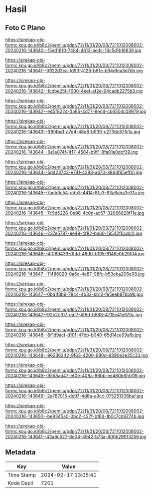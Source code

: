 # Hasil

## Foto C Plano

https://sirekap-obj-formc.kpu.go.id/b8c2/pemilu/pdpr/72/11/01/20/08/7211012008002-20240216-143640--f3ed1610-7484-4613-aedc-16c5d1b16839.jpg

https://sirekap-obj-formc.kpu.go.id/b8c2/pemilu/pdpr/72/11/01/20/08/7211012008002-20240216-143641--0922d3ea-fd93-4129-b61e-b94dfea3d7db.jpg

https://sirekap-obj-formc.kpu.go.id/b8c2/pemilu/pdpr/72/11/01/20/08/7211012008002-20240216-143642--1cdbe25f-7000-4eef-af2e-94cadb2275b3.jpg

https://sirekap-obj-formc.kpu.go.id/b8c2/pemilu/pdpr/72/11/01/20/08/7211012008002-20240216-143642--e45f8224-3a85-4d77-8ec4-cb650dc08979.jpg

https://sirekap-obj-formc.kpu.go.id/b8c2/pemilu/pdpr/72/11/01/20/08/7211012008002-20240216-143643--ff8f4ba1-a7d4-48e8-b939-c273dc87fc1a.jpg

https://sirekap-obj-formc.kpu.go.id/b8c2/pemilu/pdpr/72/11/01/20/08/7211012008002-20240216-143644--6e1a074f-1f17-4584-b9f1-8fa01e0dcf39.jpg

https://sirekap-obj-formc.kpu.go.id/b8c2/pemilu/pdpr/72/11/01/20/08/7211012008002-20240216-143644--5d423743-e741-4283-a670-386df65eff41.jpg

https://sirekap-obj-formc.kpu.go.id/b8c2/pemilu/pdpr/72/11/01/20/08/7211012008002-20240216-143645--7adb0c54-ddb3-4414-81c3-63a8aba3e31a.jpg

https://sirekap-obj-formc.kpu.go.id/b8c2/pemilu/pdpr/72/11/01/20/08/7211012008002-20240216-143645--7c9d5228-0e98-4c0d-ac57-32066828f11e.jpg

https://sirekap-obj-formc.kpu.go.id/b8c2/pemilu/pdpr/72/11/01/20/08/7211012008002-20240216-143646--237e5787-ee49-4f82-ba60-19542f6cdc11.jpg

https://sirekap-obj-formc.kpu.go.id/b8c2/pemilu/pdpr/72/11/01/20/08/7211012008002-20240216-143646--4f069439-0fdd-46d0-b195-6146e0b29f04.jpg

https://sirekap-obj-formc.kpu.go.id/b8c2/pemilu/pdpr/72/11/01/20/08/7211012008002-20240216-143647--11486029-0a5c-4a87-98fc-b53eba206e98.jpg

https://sirekap-obj-formc.kpu.go.id/b8c2/pemilu/pdpr/72/11/01/20/08/7211012008002-20240216-143647--0ba1f8b9-78c4-4b32-bb12-fe5eeb97bb9b.jpg

https://sirekap-obj-formc.kpu.go.id/b8c2/pemilu/pdpr/72/11/01/20/08/7211012008002-20240216-143647--92b2cf07-eaf7-4f8d-b868-4715e41e970c.jpg

https://sirekap-obj-formc.kpu.go.id/b8c2/pemilu/pdpr/72/11/01/20/08/7211012008002-20240216-143648--6f1d9acf-d101-47bb-b040-65d14ce09afb.jpg

https://sirekap-obj-formc.kpu.go.id/b8c2/pemilu/pdpr/72/11/01/20/08/7211012008002-20240216-143648--96236242-9f63-4200-980d-9390e2e35c33.jpg

https://sirekap-obj-formc.kpu.go.id/b8c2/pemilu/pdpr/72/11/01/20/08/7211012008002-20240216-143649--8558ad47-ef0e-408a-86bb-ee480b6fd319.jpg

https://sirekap-obj-formc.kpu.go.id/b8c2/pemilu/pdpr/72/11/01/20/08/7211012008002-20240216-143649--2a787015-de97-4d8a-a9cc-075251336baf.jpg

https://sirekap-obj-formc.kpu.go.id/b8c2/pemilu/pdpr/72/11/01/20/08/7211012008002-20240216-143650--be9345a0-0bc2-427f-b16d-1b0c7cb9274b.jpg

https://sirekap-obj-formc.kpu.go.id/b8c2/pemilu/pdpr/72/11/01/20/08/7211012008002-20240216-143641--43a6c527-6e04-4942-b73a-400b29013256.jpg


## Metadata

| Key        | Value               |
| ---------- | ------------------- |
| Time Stamp | 2024-02-17 13:05:41 |
| Kode Dapil | 7201                |



